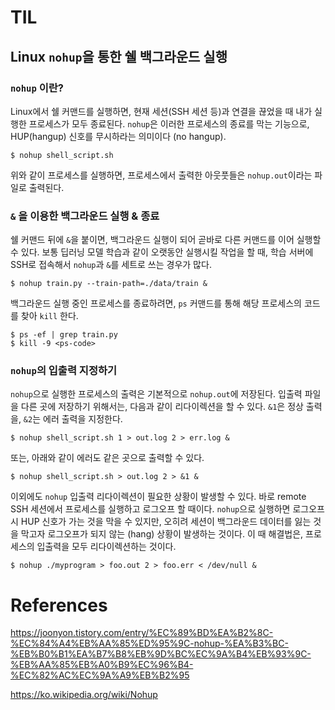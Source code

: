 # TIL

## Linux `nohup`을 통한 쉘 백그라운드 실행

### `nohup` 이란?

Linux에서 쉘 커맨드를 실행하면, 현재 세션(SSH 세션 등)과 연결을 끊었을 때 내가 실행한 프로세스가 모두 종료된다. `nohup`은 이러한 프로세스의 종료를 막는 기능으로, HUP(hangup) 신호를 무시하라는 의미이다 (no hangup).

```shell
$ nohup shell_script.sh
```

위와 같이 프로세스를 실행하면, 프로세스에서 출력한 아웃풋들은 `nohup.out`이라는 파일로 출력된다.

### `&` 을 이용한 백그라운드 실행 & 종료

쉘 커맨드 뒤에 `&`을 붙이면, 백그라운드 실행이 되어 곧바로 다른 커맨드를 이어 실행할 수 있다. 보통 딥러닝 모델 학습과 같이 오랫동안 실행시킬 작업을 할 때, 학습 서버에 SSH로 접속해서 `nohup`과 `&`를 세트로 쓰는 경우가 많다. 

```shell
$ nohup train.py --train-path=./data/train &
```

백그라운드 실행 중인 프로세스를 종료하려면, `ps` 커맨드를 통해 해당 프로세스의 코드를 찾아 `kill` 한다.

```shell
$ ps -ef | grep train.py
$ kill -9 <ps-code>
```

### `nohup`의 입출력 지정하기

`nohup`으로 실행한 프로세스의 출력은 기본적으로 `nohup.out`에 저장된다. 입출력 파일을 다른 곳에 저장하기 위해서는, 다음과 같이 리다이렉션을 할 수 있다. `&1`은 정상 출력을, `&2`는 에러 출력을 지정한다.

```shell
$ nohup shell_script.sh 1 > out.log 2 > err.log &
```

또는, 아래와 같이 에러도 같은 곳으로 출력할 수 있다.

```shell
$ nohup shell_script.sh > out.log 2 > &1 &
```

이외에도 `nohup` 입출력 리다이렉션이 필요한 상황이 발생할 수 있다. 바로 remote SSH 세션에서 프로세스를 실행하고 로그오프 할 때이다. `nohup`으로 실행하면 로그오프 시 HUP 신호가 가는 것을 막을 수 있지만, 오히려 세션이 백그라운드 데이터를 잃는 것을 막고자 로그오프가 되지 않는 (hang) 상황이 발생하는 것이다. 이 때 해결법은, 프로세스의 입출력을 모두 리다이렉션하는 것이다.

```shell
$ nohup ./myprogram > foo.out 2 > foo.err < /dev/null &
```


# References

https://joonyon.tistory.com/entry/%EC%89%BD%EA%B2%8C-%EC%84%A4%EB%AA%85%ED%95%9C-nohup-%EA%B3%BC-%EB%B0%B1%EA%B7%B8%EB%9D%BC%EC%9A%B4%EB%93%9C-%EB%AA%85%EB%A0%B9%EC%96%B4-%EC%82%AC%EC%9A%A9%EB%B2%95

https://ko.wikipedia.org/wiki/Nohup